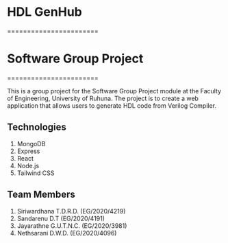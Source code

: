 # HDL GenHub 

=======================

# Software Group Project

=======================

This is a group project for the Software Group Project module at the Faculty of Engineering, University of Ruhuna. The project is to create a web application that allows users to generate HDL code from Verilog Compiler. 

## Technologies

1. MongoDB
2. Express
3. React
4. Node.js
5. Tailwind CSS

## Team Members

1. Siriwardhana T.D.R.D. (EG/2020/4219)
2. Sandarenu D.T (EG/2020/4191)
3. Jayarathne G.U.T.N.C. (EG/2020/3981)
4. Nethsarani D.W.D. (EG/2020/4096)



